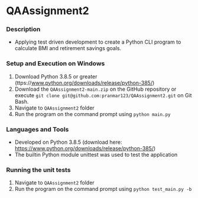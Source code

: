 # QAAssignment2


### Description
- Applying test driven development to create a Python CLI program to calculate BMI and retirement savings goals.  

### Setup and Execution on Windows
1. Download Python 3.8.5 or greater (ttps://www.python.org/downloads/release/python-385/)
2. Download the ```QAAssignment2-main.zip``` on the GitHub repository or execute ``` git clone git@github.com:pranmar123/QAAssignment2.git ``` on Git Bash.
3. Navigate to ```QAAssignment2``` folder
4. Run the program on the command prompt using ```python main.py```


### Languages and Tools
- Developed on Python 3.8.5 (download here: https://www.python.org/downloads/release/python-385/)
- The builtin Python module unittest was used to test the application

### Running the unit tests
1. Navigate to ```QAAssignment2``` folder
2. Run the program on the command prompt using ```python test_main.py -b```
